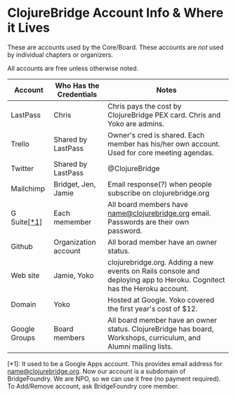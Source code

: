 # ClojureBridge Account Info & Where it Lives

These are accounts used by the Core/Board. These accounts are *not* used by individual chapters or organizers.

All accounts are free unless otherwise noted.

| Account | Who Has the Credentials | Notes |
|---------|-------------------------|-------|
| LastPass | Chris                  | Chris pays the cost by ClojureBridge PEX card. Chris and Yoko are admins. |
| Trello  | Shared by LastPass      | Owner's cred is shared. Each member has his/her own account. Used for core meeting agendas. |
| Twitter | Shared by LastPass      | @ClojureBridge |
| Mailchimp | Bridget, Jen, Jamie    | Email response(?) when people subscribe on clojurebridge.org |
| G Suite[[*1]](#googleapps) | Each memember  | All board members have name@clojurebridge.org email. Passwords are their own password. |
| Github | Organization account     | All borad member have an owner status. |
| Web site | Jamie, Yoko | clojurebridge.org. Adding a new events on Rails console and deploying app to Heroku. Cognitect has the Heroku account. |
| Domain | Yoko | Hosted at Google. Yoko covered the first year's cost of $12. |
| Google Groups | Board members | All board member have an owner status. ClojureBridge has board, Workshops, curriculum, and Alumni mailing lists.|
 


<a name="googleapps">[*1]</a>:
It used to be a Google Apps account. This provides email address for name@clojurebridge.org.
Now our account is a subdomain of BridgeFoundry.
We are NPO, so we can use it free (no payment required).
To Add/Remove account, ask BridgeFoundry core member.
